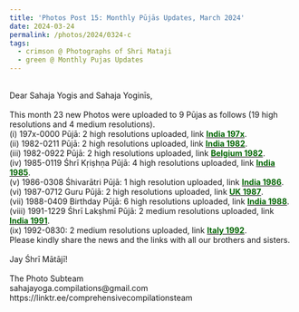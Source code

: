 ```yaml
---
title: 'Photos Post 15: Monthly Pūjās Updates, March 2024'
date: 2024-03-24
permalink: /photos/2024/0324-c
tags:
  - crimson @ Photographs of Shri Mataji
  - green @ Monthly Pujas Updates
---
```


<p>
<br>
Dear Sahaja Yogis and Sahaja Yoginīs,<br>
<br>
This month 23 new Photos were uploaded to 9 Pūjas as follows (19 high resolutions and 4 medium resolutions).<br>
(i) 197x-0000 Pūjā: 2 high resolutions uploaded, link <a href="https://eternalmoments.smugmug.com/Countries/India/197x"> <font color="DarkGreen"><b>India 197x</b></font></a>.<br>
(ii) 1982-0211 Pūjā: 2 high resolutions uploaded, link <a href="https://eternalmoments.smugmug.com/Countries/India/1982"> <font color="DarkGreen"><b>India 1982</b></font></a>.<br>
(iii) 1982-0922 Pūjā: 2 high resolutions uploaded, link <a href="https://eternalmoments.smugmug.com/Countries/Belgium/1982"> <font color="DarkGreen"><b>Belgium 1982</b></font></a>.<br>
(iv) 1985-0119 Śhrī Kṛiṣhṇa Pūjā: 4 high resolutions uploaded, link <a href="https://eternalmoments.smugmug.com/Countries/India/1985"> <font color="DarkGreen"><b>India 1985</b></font></a>.<br>
(v) 1986-0308 Śhivarātri Pūjā: 1 high resolution uploaded, link <a href="https://eternalmoments.smugmug.com/Countries/India/1986"> <font color="DarkGreen"><b>India 1986</b></font></a>.<br>
(vi) 1987-0712 Guru Pūjā: 2 high resolutions uploaded, link <a href="https://eternalmoments.smugmug.com/Countries/UK/1987"> <font color="DarkGreen"><b>UK 1987</b></font></a>.<br>
(vii) 1988-0409 Birthday Pūjā: 6 high resolutions uploaded, link <a href="https://eternalmoments.smugmug.com/Countries/India/1988"> <font color="DarkGreen"><b>India 1988</b></font></a>.<br>
(viii) 1991-1229 Śhrī Lakṣhmī Pūjā: 2 medium resolutions uploaded, link <a href="https://eternalmoments.smugmug.com/Countries/India/1991"> <font color="DarkGreen"><b>India 1991</b></font></a>.<br>
(ix) 1992-0830: 2 medium resolutions uploaded, link <a href="https://eternalmoments.smugmug.com/Countries/Italy/1992"> <font color="DarkGreen"><b>Italy 1992</b></font></a>.<br>
Please kindly share the news and the links with all our brothers and sisters.<br>
<br>
Jay Śhrī Mātājī!<br>
<br>
The Photo Subteam<br>
sahajayoga.compilations@gmail.com<br>
https://linktr.ee/comprehensivecompilationsteam<br>
</p>